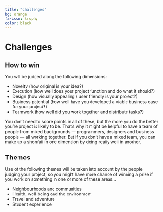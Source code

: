 ```yaml
---
title: "challenges"
bg: orange
fa-icon: trophy     
color: black  
---
```


# Challenges

## How to win

You will be judged along the following dimensions:

* Novelty (how original is your idea?)
* Execution (how well does your project function and do what it should?)
* Design (how visually appealing / user friendly is your project?)
* Business potential (how well have you developed a viable business case for your project?)
* Teamwork (how well did you work together and distribute tasks?)

You don’t need to score points in all of these, but the more you do the better you’re project is likely to be. That’s why it might be helpful to have a team of people from mixed backgrounds &mdash; programmers, designers and business people &mdash; all working together. But if you don’t have a mixed team, you can make up a shortfall in one dimension by doing really well in another.

## Themes

Use of the following themes will be taken into account by the people judging your project, so you might have more chance of winning a prize if you work on something in one or more of these areas...

* Neighbourhoods and communities
* Health, well-being and the environment
* Travel and adventure
* Student experience

